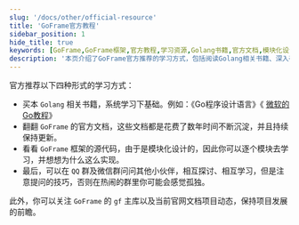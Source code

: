 ```yaml
---
slug: '/docs/other/official-resource'
title: 'GoFrame官方教程'
sidebar_position: 1
hide_title: true
keywords: [GoFrame,GoFrame框架,官方教程,学习资源,Golang书籍,官方文档,模块化设计,源代码,QQ群,微信群]
description: '本页介绍了GoFrame官方推荐的学习方式，包括阅读Golang相关书籍、深入研究GoFrame框架官方文档和源代码，以及加入QQ和微信群与其他开发者探讨。同时，建议关注GoFrame主库及官网动态以把握项目最新发展。'
---
```


官方推荐以下四种形式的学习方式：

- 买本 `Golang` 相关书籍，系统学习下基础。例如：《Go程序设计语言》《 [微软的Go教程](https://docs.microsoft.com/zh-cn/learn/paths/go-first-steps/)》
- 翻翻 `GoFrame` 的官方文档，这些文档都是花费了数年时间不断沉淀，并且持续保持更新。
- 看看 `GoFrame` 框架的源代码，由于是模块化设计的，因此你可以逐个模块去学习，并想想为什么这么实现。
- 最后，可以在 `QQ` 群及微信群问问其他小伙伴，相互探讨、相互学习，但是注意提问的技巧，否则在热闹的群里你可能会感觉孤独。

此外，你可以关注 `GoFrame` 的 `gf` 主库以及当前官网文档项目动态，保持项目发展的前瞻。